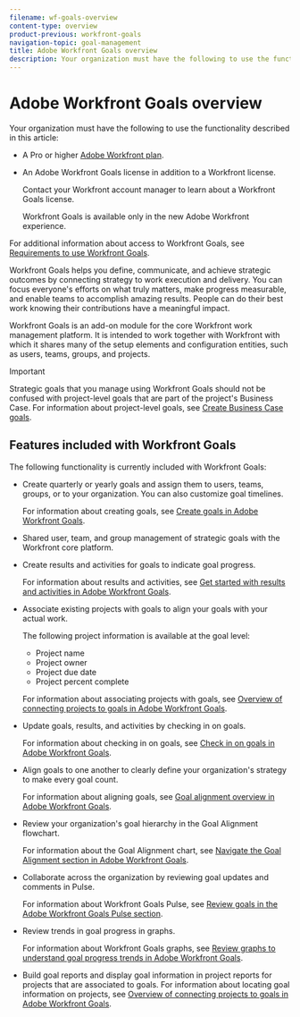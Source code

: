 ```yaml
---
filename: wf-goals-overview
content-type: overview
product-previous: workfront-goals
navigation-topic: goal-management
title: Adobe Workfront Goals overview
description: Your organization must have the following to use the functionality described in this article - EDIT ME.
---
```


# Adobe Workfront Goals overview

Your organization must have the following to use the functionality described in this article:

* A Pro or higher [Adobe Workfront plan](https://www.workfront.com/plans). 
* An Adobe Workfront Goals license in addition to a Workfront license.

  Contact your Workfront account manager to learn about a Workfront Goals license.

  Workfront Goals is available only in the new Adobe Workfront experience.

For additional information about access to Workfront Goals, see [Requirements to use Workfront Goals](../../workfront-goals/goal-management/access-needed-for-wf-goals.md).

Workfront Goals helps you define, communicate, and achieve strategic outcomes by connecting strategy to work execution and delivery. You can focus everyone's efforts on what truly matters, make progress measurable, and enable teams to accomplish amazing results. People can do their best work knowing their contributions have a meaningful impact.

Workfront Goals is an add-on module for the core Workfront work management platform. It is intended to work together with Workfront with which it shares many of the setup elements and configuration entities, such as users, teams, groups, and projects.

<!--For more information about best practices for using Workfront Goals, see [Get started with Adobe Workfront Goals](../../workfront-goals/goal-management/getting-started-with-wf-goals.md).-->

>[!IMPORTANT]
>
>Strategic goals that you manage using Workfront Goals should not be confused with project-level goals that are part of the project's Business Case. For information about project-level goals, see [Create Business Case goals](../../manage-work/projects/define-a-business-case/create-business-case-goals.md).

## Features included with Workfront Goals

The following functionality is currently included with Workfront Goals:

* Create quarterly or yearly goals and assign them to users, teams, groups, or to your organization. You can also customize goal timelines.

  For information about creating goals, see [Create goals in Adobe Workfront Goals](../../workfront-goals/goal-management/create-goals.md).

* Shared user, team, and group management of strategic goals with the Workfront core platform.
* Create results and activities for goals to indicate goal progress.

  For information about results and activities, see [Get started with results and activities in Adobe Workfront Goals](../../workfront-goals/results-and-activities/get-started-with-results-and-activities.md).

* Associate existing projects with goals to align your goals with your actual work.

  The following project information is available at the goal level:

   * Project name
   * Project owner
   * Project due date
   * Project percent complete

  For information about associating projects with goals, see [Overview of connecting projects to goals in Adobe Workfront Goals](../../workfront-goals/results-and-activities/connect-projects-to-goals-overview.md).

* Update goals, results, and activities by checking in on goals.

  For information about checking in on goals, see [Check in on goals in Adobe Workfront Goals](../../workfront-goals/goal-review-and-workfront-goals-sections/check-in-goals.md).

* Align goals to one another to clearly define your organization's strategy to make every goal count.

  For information about aligning goals, see [Goal alignment overview in Adobe Workfront Goals](../../workfront-goals/goal-alignment/goal-alignment-overview.md).

* Review your organization's goal hierarchy in the Goal Alignment flowchart.

  For information about the Goal Alignment chart, see [Navigate the Goal Alignment section in Adobe Workfront Goals](../../workfront-goals/goal-alignment/navigate-goal-alignment-chart.md).

* Collaborate across the organization by reviewing goal updates and comments in Pulse.

  For information about Workfront Goals Pulse, see [Review goals in the Adobe Workfront Goals Pulse section](../../workfront-goals/goal-review-and-workfront-goals-sections/review-goals-in-pulse.md).

* Review trends in goal progress in graphs.

  For information about Workfront Goals graphs, see [Review graphs to understand goal progress trends in Adobe Workfront Goals](../../workfront-goals/goal-review-and-workfront-goals-sections/review-goal-graphs.md).

* Build goal reports and display goal information in project reports for projects that are associated to goals. For information about locating goal information on projects, see [Overview of connecting projects to goals in Adobe Workfront Goals](../../workfront-goals/results-and-activities/connect-projects-to-goals-overview.md).

&nbsp;

&nbsp;

&nbsp;
